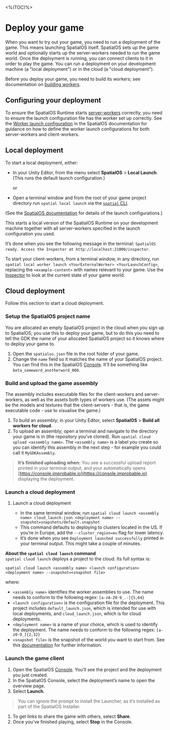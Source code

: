 [//]: # (Document the options UTY-1168)
[//]: # (Document the options UTY-1170)

<%(TOC)%>
# Deploy your game

When you want to try out your game, you need to run a deployment of the game. This means launching SpatialOS itself. SpatialOS sets up the game world and optionally starts up the server-workers needed to run the game world. Once the deployment is running, you can connect clients to it in order to play the game. You can run a deployment on your development machine (a "local deployment") or in the cloud (a "cloud deployment").

Before you deploy your game, you need to build its workers; see documentation on [building workers]({{urlRoot}}/content/build).

## Configuring your deployment

To ensure the SpatialOS Runtime starts [server-workers](https://docs.improbable.io/reference/latest/shared/concepts/workers-load-balancing#server-workers) correctly, you need to ensure the launch configuration file has the worker set up correctly. See the [Worker launch configuration](https://docs.improbable.io/reference/latest/shared/worker-configuration/launch-configuration#worker-launch-configuration) in the SpatialOS documentation for guidance on how to define the worker launch configurations for both server-workers and client-workers.

## Local deployment

To start a local deployment, either:

* In your Unity Editor, from the menu select **SpatialOS** > **Local Launch**. (This runs the default launch configuration.)

    or
* Open a terminal window and from the root of your game project directory run `spatial local launch` via the [`spatial` CLI](https://docs.improbable.io/reference/latest/shared/glossary#the-spatial-command-line-tool-cli).

(See the [SpatialOS documentation](https://docs.improbable.io/reference/latest/shared/spatial-cli/spatial-local-launch) for details of the launch configurations.)

This starts a local version of the SpatialOS Runtime on your development machine together with all server-workers specified in the launch configuration you used.

It’s done when you see the following message in the terminal: `SpatialOS ready. Access the Inspector at http://localhost:21000/inspector`.

To start your client-workers, from a terminal window, in any directory, run `spatial local worker launch <YourExternalWorker> <YourLaunchConfig>`, replacing the `<example-content>` with names relevant to your game. Use the [Inspector](https://docs.improbable.io/reference/latest/shared/operate/inspector) to look at the current state of your game world.

## Cloud deployment

Follow this section to start a cloud deployment.

### Setup the SpatialOS project name

You are allocated an empty SpatialOS project in the cloud when you sign up to SpatialOS; you use this to deploy your game, but to do this you need to tell the GDK the name of your allocated SpatialOS project so it knows where to deploy your game to.

1. Open the `spatialos.json` file in the root folder of your game.
1. Change the `name` field so it matches the name of your SpatialOS project. You can find this in the SpatialOS [Console](https://console.improbable.io). It’ll be something like `beta_someword_anotherword_000`.

### Build and upload the game assembly

The assembly includes executable files for the client-workers and server-workers, as well as the assets both types of workers use. (The assets might be the models and textures that the client-servers - that is, the game executable code - use to visualise the game.)

  1. To build an assembly; in your Unity Editor, select **SpatialOS** > **Build all workers for cloud**.
  1. To upload an assembly; open a terminal and navigate to the directory your game is in (the repository you’ve cloned). Run `spatial cloud upload <assembly name>`. The `<assembly name>` is a label you create so you can identify this assembly in the next step - for example you could call it `MyGDKAssembly`.

  > **It’s finished uploading when:** You see a successful upload report printed in your terminal output, and your automatically opens [https://console.improbable.io](https://console.improbable.io) displaying the deployment.

### Launch a cloud deployment

1. Launch a cloud deployment

   * In the same terminal window, run `spatial cloud launch <assembly name> cloud_launch.json <deployment name> --snapshot=snapshots/default.snapshot`
   * This command defaults to deploying to clusters located in the US. If you’re in Europe, add the `--cluster_region=eu` flag for lower latency.
   * It’s done when you see `Deployment launched successfully` printed in your terminal output. This might take a couple of minutes.

**About the `spatial cloud launch` command**   
`spatial cloud launch` deploys a project to the cloud. Its full syntax is:

```
spatial cloud launch <assembly name> <launch configuration> <deployment name> --snapshot=<snapshot file>
```

where:

  * `<assembly name>` identifies the worker assemblies to use. The name needs to conform to the following regex: `[a-zA-Z0-9_.-]{5,64}`
  * `<launch configuration>` is the configuration file for the deployment. This project includes `default_launch.json`, which is intended for use with local deployments, and `cloud_launch.json`, which is for cloud deployments.
  * `<deployment name>` is a name of your choice, which is used to identify the deployment. The name needs to conform to the following regex: `[a-z0-9_]{2,32}`
  * `<snapshot file>` is the snapshot of the world you want to start from. See this [documentation]({{urlRoot}}/content/snapshots) for further information.

### Launch the game client

  1. Open the SpatialOS [Console](https://console.improbable.io/projects). You’ll see the project and the deployment you just created.
  1. In the SpatialOS Console, select the deployment’s name to open the overview page.
  1. Select **Launch**.
  
  > You can ignore the prompt to install the Launcher, as it’s installed as part of the SpatialOS Installer.
  
  1. To get links to share the game with others, select **Share**.
  1. Once you’ve finished playing, select **Stop** in the Console.
